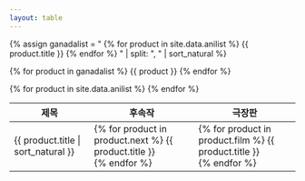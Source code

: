 ```yaml
---
layout: table
---
```



{% assign ganadalist = "
  {% for product in site.data.anilist %}
    {{ product.title }}
  {% endfor %}
" | split: ", " | sort_natural %}

{% for product in ganadalist %}
  {{ product }}
{% endfor %}

<table>
  <thead>
    <tr>
      <th>제목</th>
      <th>후속작</th>
      <th>극장판</th>
    </tr>
  </thead>
  <tbody>
    {% for product in site.data.anilist %}
      <tr>
        <td>{{ product.title | sort_natural }}</td>
        <td>
          {% for product in product.next %}
            {{ product.title }}<br>
          {% endfor %}
        </td>
        <td>
          {% for product in product.film %}
            {{ product.title }}<br>
          {% endfor %}
        </td>
      </tr>
    {% endfor %}
  </tbody>
</table>
